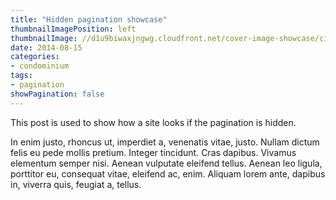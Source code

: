 ```yaml
---
title: "Hidden pagination showcase"
thumbnailImagePosition: left
thumbnailImage: //d1u9biwaxjngwg.cloudfront.net/cover-image-showcase/city-750.jpg
date: 2014-08-15
categories:
- condominium
tags:
- pagination
showPagination: false
---
```


This post is used to show how a site looks if the pagination is hidden.
<!--more-->

In enim justo, rhoncus ut, imperdiet a, venenatis vitae, justo. Nullam dictum felis eu pede mollis pretium. Integer tincidunt. Cras dapibus. Vivamus elementum semper nisi. Aenean vulputate eleifend tellus. Aenean leo ligula, porttitor eu, consequat vitae, eleifend ac, enim. Aliquam lorem ante, dapibus in, viverra quis, feugiat a, tellus.

